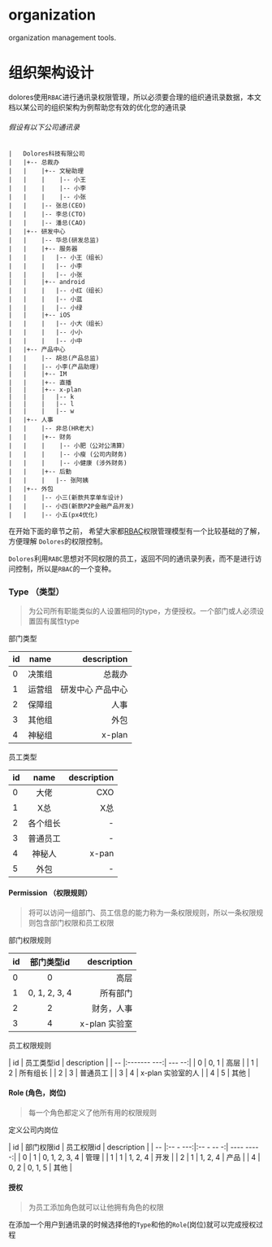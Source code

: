 # organization
organization management tools.


# 组织架构设计

dolores使用`RBAC`进行通讯录权限管理，所以必须要合理的组织通讯录数据，本文档以某公司的组织架构为例帮助您有效的优化您的通讯录

###### 假设有以下公司通讯录

```
|   Dolores科技有限公司
|   |+-- 总裁办
|   |    |+-- 文秘助理
|   |    |    |-- 小王
|   |    |    |-- 小李
|   |    |    |-- 小张
|   |    |-- 张总(CEO)
|   |    |-- 李总(CTO)
|   |    |-- 潘总(CAO)
|   |+-- 研发中心
|   |    |-- 华总(研发总监)
|   |    |+-- 服务器
|   |    |   |-- 小王（组长）
|   |    |   |-- 小李
|   |    |   |-- 小张
|   |    |+-- android
|   |    |   |-- 小红（组长）
|   |    |   |-- 小蓝
|   |    |   |-- 小绿
|   |    |+-- iOS
|   |    |   |-- 小大（组长）
|   |    |   |-- 小小
|   |    |   |-- 小中
|   |+-- 产品中心
|   |    |-- 胡总(产品总监)
|   |    |-- 小李(产品助理)
|   |    |+-- IM
|   |    |+-- 直播
|   |    |+-- x-plan
|   |    |   |-- k
|   |    |   |-- l
|   |    |   |-- w
|   |+-- 人事
|   |    |-- 非总(HR老大)
|   |    |+-- 财务
|   |    |    |-- 小肥（公对公清算）
|   |    |    |-- 小瘦 (公司内财务)
|   |    |    |-- 小健康 (涉外财务)
|   |    |+-- 后勤
|   |    |   |-- 张阿姨
|   |+-- 外包
|   |    |-- 小三(新款共享单车设计)
|   |    |-- 小四(新款P2P金融产品开发)
|   |    |-- 小五(px4优化)
```

在开始下面的章节之前， 希望大家都[RBAC](https://en.wikipedia.org/wiki/Role-based_access_control)权限管理模型有一个比较基础的了解，方便理解 `Dolores`的权限控制。

`Dolores`利用`RABC`思想对不同权限的员工，返回不同的通讯录列表，而不是进行访问控制，所以是`RBAC`的一个变种。

### Type （类型）

> 为公司所有职能类似的人设置相同的type，方便授权。一个部门或人必须设置固有属性type

部门类型

| id            | name          | description  |
| ------------- |:-------------:|        -----:|
| 0             | 决策组         | 总裁办         |
| 1             | 运营组         | 研发中心 产品中心|
| 2             | 保障组         | 人事           |
| 3             | 其他组         | 外包         |
| 4             | 神秘组         | x-plan |

员工类型

| id            | name          | description  |
| ------------- |:-------------:|        -----:|
| 0             | 大佬           | CXO         |
| 1             | X总            | X总         |
| 2             | 各个组长        | -           |
| 3             | 普通员工        | -           |
| 4             | 神秘人          | x-pan       |
| 5             | 外包           |     -        |

#### Permission （权限规则）

> 将可以访问一组部门、员工信息的能力称为一条权限规则，所以一条权限规则包含部门权限和员工权限

部门权限规则

| id | 部门类型id      | description     |
| -- |   :----------:|              --:|
| 0  | 0             | 高层             |
| 1  | 0, 1, 2, 3, 4 | 所有部门          |
| 2  | 2             | 财务，人事         |
| 3  | 4             | x-plan 实验室     |

员工权限规则

| id | 员工类型id   | description        |
| -- |:------- ---:|        ---      --:|
| 0  | 0, 1        | 高层                |
| 1  | 2           | 所有组长             |
| 2  | 3           | 普通员工             |
| 3  | 4           | x-plan 实验室的人    |
| 4  | 5           | 其他                |

#### Role (角色，岗位)
> 每一个角色都定义了他所有用的权限规则

定义公司内岗位

| id | 部门权限id   | 员工权限id     | description        |
| -- |:--   - ---:|:--   -   -- -:|       ----   -----:|
| 0  | 1          | 0, 1, 2, 3, 4 | 管理                |
| 1  | 1          | 1, 2, 4       | 开发                |
| 2  | 1          | 1, 2, 4       | 产品                |
| 4  | 0, 2       | 0, 1, 5       | 其他                |

#### 授权

> 为员工添加角色就可以让他拥有角色的权限

在添加一个用户到通讯录的时候选择他的`Type`和他的`Role`(岗位)就可以完成授权过程

